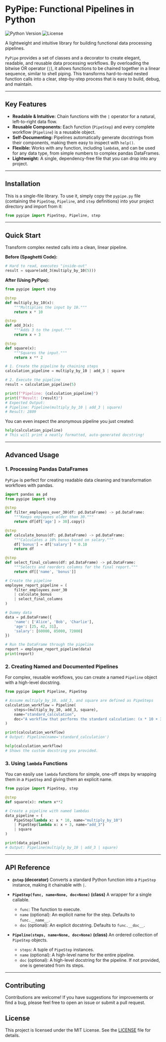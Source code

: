 # PyPipe: Functional Pipelines in Python

![Python Version](https://img.shields.io/badge/python-3.7+-blue.svg)
![License](https://img.shields.io/badge/license-MIT-green.svg)

A lightweight and intuitive library for building functional data processing pipelines.

`PyPipe` provides a set of classes and a decorator to create elegant, readable, and reusable data processing workflows. By overloading the bitwise OR operator (`|`), it allows functions to be chained together in a linear sequence, similar to shell piping. This transforms hard-to-read nested function calls into a clear, step-by-step process that is easy to build, debug, and maintain.

---

## Key Features

- **Readable & Intuitive:** Chain functions with the `|` operator for a natural, left-to-right data flow.
- **Reusable Components:** Each function (`PipeStep`) and every complete workflow (`Pipeline`) is a reusable object.
- **Self-Documenting:** Pipelines automatically generate docstrings from their components, making them easy to inspect with `help()`.
- **Flexible:** Works with any function, including `lambda`s, and can be used for any data type, from simple numbers to complex pandas DataFrames.
- **Lightweight:** A single, dependency-free file that you can drop into any project.

---

## Installation

This is a single-file library. To use it, simply copy the `pypipe.py` file (containing the `PipeStep`, `Pipeline`, and `step` definitions) into your project directory and import from it:

```python
from pypipe import PipeStep, Pipeline, step
```

---

## Quick Start

Transform complex nested calls into a clean, linear pipeline.

**Before (Spaghetti Code):**

```python
# Hard to read, executes "inside-out"
result = square(add_3(multiply_by_10(5)))
```

**After (Using PyPipe):**

```python
from pypipe import step

@step
def multiply_by_10(x):
    """Multiplies the input by 10."""
    return x * 10

@step
def add_3(x):
    """Adds 3 to the input."""
    return x + 3

@step
def square(x):
    """Squares the input."""
    return x ** 2

# 1. Create the pipeline by chaining steps
calculation_pipeline = multiply_by_10 | add_3 | square

# 2. Execute the pipeline
result = calculation_pipeline(5)

print(f"Pipeline: {calculation_pipeline}")
print(f"Result: {result}")
# Expected Output:
# Pipeline: Pipeline(multiply_by_10 | add_3 | square)
# Result: 2809
```

You can even inspect the anonymous pipeline you just created:

```python
help(calculation_pipeline)
# This will print a neatly formatted, auto-generated docstring!
```

---

## Advanced Usage

### 1. Processing Pandas DataFrames

`PyPipe` is perfect for creating readable data cleaning and transformation workflows with pandas.

```python
import pandas as pd
from pypipe import step

@step
def filter_employees_over_30(df: pd.DataFrame) -> pd.DataFrame:
    """Keeps employees older than 30."""
    return df[df['age'] > 30].copy()

@step
def calculate_bonus(df: pd.DataFrame) -> pd.DataFrame:
    """Calculates a 10% bonus based on salary."""
    df['bonus'] = df['salary'] * 0.10
    return df

@step
def select_final_columns(df: pd.DataFrame) -> pd.DataFrame:
    """Selects and reorders columns for the final report."""
    return df[['name', 'bonus']]

# Create the pipeline
employee_report_pipeline = (
    filter_employees_over_30
    | calculate_bonus
    | select_final_columns
)

# Dummy data
data = pd.DataFrame({
    'name': ['Alice', 'Bob', 'Charlie'],
    'age': [25, 42, 31],
    'salary': [60000, 85000, 72000]
})

# Run the DataFrame through the pipeline
report = employee_report_pipeline(data)
print(report)
```

### 2. Creating Named and Documented Pipelines

For complex, reusable workflows, you can create a named `Pipeline` object with a high-level docstring.

```python
from pypipe import Pipeline, PipeStep

# Assume multiply_by_10, add_3, and square are defined as PipeSteps
calculation_workflow = Pipeline(
    steps=(multiply_by_10, add_3, square),
    name="standard_calculation",
    doc="A workflow that performs the standard calculation: (x * 10 + 3)^2."
)

print(calculation_workflow)
# Output: Pipeline(name='standard_calculation')

help(calculation_workflow)
# Shows the custom docstring you provided.
```

### 3. Using `lambda` Functions

You can easily use `lambda` functions for simple, one-off steps by wrapping them in a `PipeStep` and giving them an explicit name.

```python
from pypipe import PipeStep, step

@step
def square(x): return x**2

# Create a pipeline with named lambdas
data_pipeline = (
    PipeStep(lambda x: x * 10, name="multiply_by_10")
    | PipeStep(lambda x: x + 3, name="add_3")
    | square
)

print(data_pipeline)
# Output: Pipeline(multiply_by_10 | add_3 | square)
```

---

## API Reference

- **`@step` (decorator)**
  Converts a standard Python function into a `PipeStep` instance, making it chainable with `|`.

- **`PipeStep(func, name=None, doc=None)` (class)**
  A wrapper for a single callable.
  - `func`: The function to execute.
  - `name` (optional): An explicit name for the step. Defaults to `func.__name__`.
  - `doc` (optional): An explicit docstring. Defaults to `func.__doc__`.

- **`Pipeline(steps, name=None, doc=None)` (class)**
  An ordered collection of `PipeStep` objects.
  - `steps`: A tuple of `PipeStep` instances.
  - `name` (optional): A high-level name for the entire pipeline.
  - `doc` (optional): A high-level docstring for the pipeline. If not provided, one is generated from its steps.

---

## Contributing

Contributions are welcome! If you have suggestions for improvements or find a bug, please feel free to open an issue or submit a pull request.

## License

This project is licensed under the MIT License. See the [LICENSE](LICENSE) file for details.
